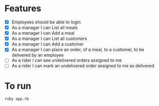 # Features
- [x] Employees should be able to login
- [x] As a manager I can List all meals
- [x] As a manager I can Add a meal
- [x] As a manager I can List all customers
- [x] As a manager I can Add a customer
- [x] As a manager I can place an order, of a meal, to a customer, to be delivered by an employee
- [ ] As a rider I can see undelivered orders assigned to me
- [ ] As a rider I can mark an undelivered order assigned to me as delivered

# To run
```
ruby app.rb
```
